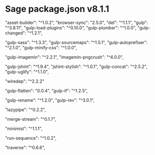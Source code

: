 # Sage package.json v8.1.1

"asset-builder": "^1.0.2",
"browser-sync": "2.5.0",
"del": "^1.1.1",
"gulp": "^3.8.11",
"gulp-load-plugins": "^0.10.0",
"gulp-plumber": "^1.0.0",
"gulp-changed": "^1.2.1",


"gulp-sass": "^1.3.3",
"gulp-sourcemaps": "^1.5.1",
"gulp-autoprefixer": "^2.1.0",
"gulp-minify-css": "^1.0.0",

"gulp-imagemin": "^2.2.1",
"imagemin-pngcrush": "^4.0.0",

"gulp-jshint": "^1.9.4",
"jshint-stylish": "^1.0.1",
"gulp-concat": "^2.5.2",
"gulp-uglify": "^1.1.0",

"wiredep": "^2.2.2"

"gulp-flatten": "0.0.4",
"gulp-if": "^1.2.5",

"gulp-rename": "^1.2.0",
"gulp-rev": "^3.0.1",



"lazypipe": "^0.2.2",

"merge-stream": "^0.1.7",

"minimist": "^1.1.1",

"run-sequence": "^1.0.2",

"traverse": "^0.6.6",


